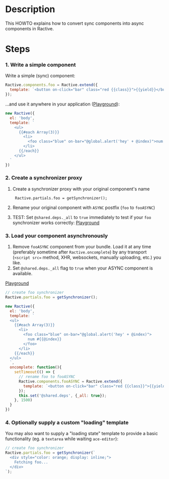 # Description 

This HOWTO explains how to convert sync components into async components in Ractive. 

# Steps 

### 1. Write a simple component 

Write a simple (sync) component:

```js
Ractive.components.foo = Ractive.extend({
  template: `<button on-click="bar" class="red {{class}}">{{yield}}</button>`
});
```

...and use it anywhere in your application ([Playground](https://ractive.js.org/playground/?env=docs#N4IgFiBcoE5SBTAJgcwSAvgGhAZ3gEoCGAxgC4CWAbggHQkD2AtgA4MB2C7ZutAZgwYACALxDi5anQQAPMlyQAKYAB12KsvNYAbIvMhCABmo0aAPACMArpo5COAWhLaKJANYiVIC0RhehzkS4uJ4gMMhCwMCBwRgYXgB8UQCeFAjaSHFmAPTWtuwJJmTG7BgAlADcJuycAO7ipJQ0ykXpBgDkFgxIye1YRVosuvpGRWZW2oXqZBpRAMQIpGBCAIIwMETJigDMZXFFpmRmLlOHh2YCwjEhXhbaVgj+jj4woQACKNoMPtq0RNoIGBkRTtMAIXpCADUQjeFHYSFkZUSBxmqI07CsTCEcyisPhsn20zOR2yl1OaJJJxRUWyixIYEJ5myE3JJXKmCAA)): 


```js
new Ractive({
  el: 'body',
  template: `
    <ul>
      {{#each Array(3)}}
        <li>
          <foo class="blue" on-bar="@global.alert('hey' + @index)">num #{{@index}}</foo>
        </li>
      {{/each}}
    </ul>
  `
})
```

### 2. Create a synchronizer proxy 

1. Create a synchronizer proxy with your original component's name 

        Ractive.partials.foo = getSynchronizer();

2. Rename your original component with `ASYNC` postfix (`foo` to `fooASYNC`)

3. TEST: Set `@shared.deps._all` to `true` immediately to test if your `foo` synchronizer works correctly: 
[Playground](https://ractive.js.org/playground/?env=docs#N4IgFiBcoE5SBTAJgcwSANCAzlA2uAC6EAO2kA9BQMZIB2AdAFbZIIA2AlgG4wN0JCFFGBoIYCALbUpFGAENqhHggC02AJ51qYGAHs6nAF7iAAtwAMDAEzDBAZS079hk3xYgAugF8suSCBUAATUEvKECEEAZnp6QZraugbG4gA6dABKisrcCAwk8jDK8uzYDDFxALxBaISOiS4pMAAUAJQA3OnpwRJ08pKRFUGEcRUAgvYAmgByAMLpWUoqDNR6kiQGCHSEZeNTc0HVizl5CAAeEXRIzcBdxFIk7OEIkEEABnephAA8AEYArsQDEEDKpqFxqABrSqpEC-QqwkJPbDYGEgCRIILAYDg+Qo7zeWEAPmxGk4HCQBO+FABQLoRLuHzo3g6XTo6QEAHcgscVDc7hxXgByX56JAaIUYO4RdZPCKvJlfb7-dgM9mEL7YgDECEUYCCYxgCg0zQAzK0CZ8NT8uGqvvbrd8hriUWjfux-ghEaD4TA0aYUOw9PD2AwSuJCM0hWAEBKggBqIKmThXc6tYlWh1fOj-SRBLXY5Ops6W9VZn4UCp261Kii2q3Yii6nSl2sq6tvKXqgyrWWCF7Rf7aZQGNq3MvEMCcMrYQRR0zYMCFZAMNhkSVYgD6JXYr0IME9vixbAQJD3B4QLLuhOZrRA3iAA)

### 3. Load your component asynchronously 

1. Remove `fooASYNC` component from your bundle. Load it at any time (preferably sometime after `Ractive.oncomplete`) by any transport (`<script src=` method, XHR, websockets, manually uploading, etc.) you like.
2. Set `@shared.deps._all` flag to `true` when your ASYNC component is available. 

[Playground](https://ractive.js.org/playground/?env=docs#N4IgFiBcoE5SBTAJgcwSANCAzlA2uAC6EAO2kA9BQMZIB2AdDAIYDuKAloQ9QPYC2NBDAT9qoii2qEOANwQBabAE861MDF50OAL2EUAzABZmRgJwBWAIwB2CmkIBlVes3a9MBgCtcAXQC+WLiQIFQABNQizIQIYQBmvLxhKmoaWrrCADp0AErM0nIIDCTMMDLMADbYDAlJALxhDs6pbhkwABQAlADc2dl0CKxheQXy7cB9MRWQYQDkAEa8SMqzGJMx-CQV0QgzAAaTADwArhUAfJOZhMDAAMQI+WBhAIIwLMrtBp3+-peEV4cKhwLnQrmD-oRDrUIttsNg6pkQPMKscEIiwloFPNSgiQAABFAVXjYioMSrCQjtWZgBArMIAajCeI4dCQCAAHp1ESDwbzCHRjvwwrcbszWRyfn9wYcKLUeRCARQgfKrjcKA91JLQZCKKd5Xs1tqtHxNhUEDEZnFjmoZFouhNtVdsOaACocfgIXjHSldMJ1M5hB188IiOjMD3xRJhQhJWrPRwATQAcgBhKWEEYyeQ8AQkLQIOiEapxxOpv3DfJZoocmKs8bpq4bLY7faHebemN0DF0BTUIHUADWuOxMHRfeYcNxIiQgeA47hkpAZxuyg4CAqSB+MvbxC0ZwOjoh-h66cIYA41WdlNmeOwYFKyAYbLIq0DAH1KtNozBUcfeofAjCKwLAABhArltV+OhjxAfwgA)

```js
// create foo synchronizer
Ractive.partials.foo = getSynchronizer();

new Ractive({
  el: 'body',
  template: `
  <ul>
    {{#each Array(3)}}
      <li>
        <foo class="blue" on-bar="@global.alert('hey' + @index)">
          num #{{@index}}
        </foo>
      </li>
    {{/each}}
  </ul>
  `,
  oncomplete: function(){
    setTimeout(() => {
      // rename foo to fooASYNC
      Ractive.components.fooASYNC = Ractive.extend({
        template: `<button on-click="bar" class="red {{class}}">{{yield}}</button>`
      });
      this.set('@shared.deps', {_all: true});
    }, 1500)
  }
})

```

### 4. Optionally supply a custom "loading" template 

You may also want to supply a "loading state" template to provide a basic functionality (eg. a `textarea` while waiting `ace-editor`): 

```js
// create foo synchronizer
Ractive.partials.foo = getSynchronizer(`
  <div style="color: orange; display: inline;">
    Fetching foo... 
  </div>
`);
```




